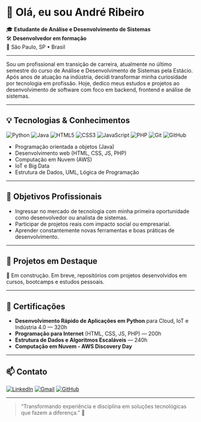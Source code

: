 
# 👋 Olá, eu sou André Ribeiro

🎓 **Estudante de Análise e Desenvolvimento de Sistemas**  
🛠️ **Desenvolvedor em formação**  
📍 São Paulo, SP • Brasil

---

Sou um profissional em transição de carreira, atualmente no último semestre do curso de Análise e Desenvolvimento de Sistemas pela Estácio. Após anos de atuação na indústria, decidi transformar minha curiosidade por tecnologia em profissão. Hoje, dedico meus estudos e projetos ao desenvolvimento de software com foco em backend, frontend e análise de sistemas.

---

## 💡 Tecnologias & Conhecimentos
![Python](https://img.shields.io/badge/Python-3670A0?style=for-the-badge&logo=python&logoColor=white)
![Java](https://img.shields.io/badge/Java-ED8B00?style=for-the-badge&logo=openjdk&logoColor=white)
![HTML5](https://img.shields.io/badge/HTML5-e34c26?style=for-the-badge&logo=html5&logoColor=white)
![CSS3](https://img.shields.io/badge/CSS3-264de4?style=for-the-badge&logo=css3&logoColor=white)
![JavaScript](https://img.shields.io/badge/JavaScript-f7df1e?style=for-the-badge&logo=javascript&logoColor=black)
![PHP](https://img.shields.io/badge/PHP-777bb4?style=for-the-badge&logo=php&logoColor=white)
![Git](https://img.shields.io/badge/Git-F05032?style=for-the-badge&logo=git&logoColor=white)
![GitHub](https://img.shields.io/badge/GitHub-121212?style=for-the-badge&logo=github&logoColor=white)

- Programação orientada a objetos (Java)
- Desenvolvimento web (HTML, CSS, JS, PHP)
- Computação em Nuvem (AWS)
- IoT e Big Data
- Estrutura de Dados, UML, Lógica de Programação

---

## 🚀 Objetivos Profissionais

- Ingressar no mercado de tecnologia com minha primeira oportunidade como desenvolvedor ou analista de sistemas.
- Participar de projetos reais com impacto social ou empresarial.
- Aprender constantemente novas ferramentas e boas práticas de desenvolvimento.

---

## 📁 Projetos em Destaque

🔧 Em construção. Em breve, repositórios com projetos desenvolvidos em cursos, bootcamps e estudos pessoais.

---

## 📜 Certificações

- **Desenvolvimento Rápido de Aplicações em Python** para Cloud, IoT e Indústria 4.0 — 320h  
- **Programação para Internet** (HTML, CSS, JS, PHP) — 200h  
- **Estrutura de Dados e Algoritmos Escaláveis** — 240h  
- **Computação em Nuvem - AWS Discovery Day**

---

## 📫 Contato

[![LinkedIn](https://img.shields.io/badge/LinkedIn-Andre%20Ribeiro-blue?style=flat-square&logo=linkedin)](https://www.linkedin.com/in/andre-r-ribeiro)
[![Gmail](https://img.shields.io/badge/Gmail-andre27.ricardo@gmail.com-D14836?style=flat-square&logo=gmail&logoColor=white)](mailto:andre27.ricardo@gmail.com)
[![GitHub](https://img.shields.io/badge/GitHub-Andrerr1980-121212?style=flat-square&logo=github)](https://github.com/Andrerr1980)

---

> “Transformando experiência e disciplina em soluções tecnológicas que fazem a diferença.” 🚀
